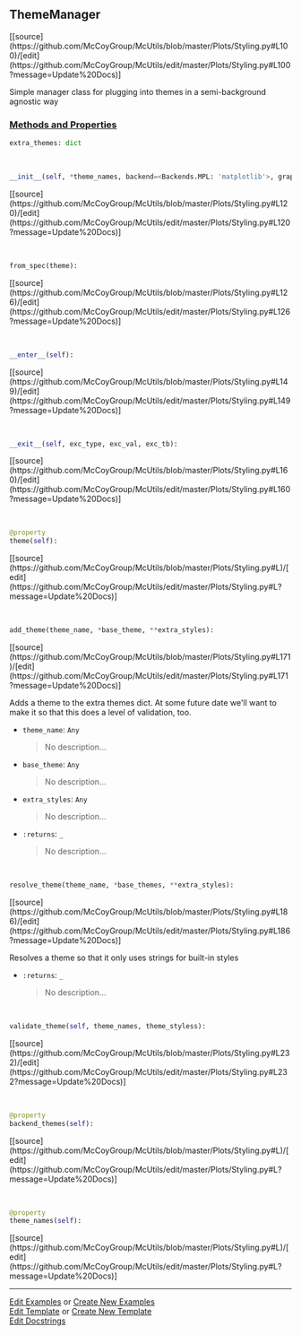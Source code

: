 ## <a id="McUtils.Plots.Styling.ThemeManager">ThemeManager</a> 
<div class="docs-source-link" markdown="1">
[[source](https://github.com/McCoyGroup/McUtils/blob/master/Plots/Styling.py#L100)/[edit](https://github.com/McCoyGroup/McUtils/edit/master/Plots/Styling.py#L100?message=Update%20Docs)]
</div>

Simple manager class for plugging into themes in a semi-background agnostic way

<div class="collapsible-section">
 <div class="collapsible-section collapsible-section-header" markdown="1">
 
### <a class="collapse-link" data-toggle="collapse" href="#methods">Methods and Properties</a> <a class="float-right" data-toggle="collapse" href="#methods"><i class="fa fa-chevron-down"></i></a>

 </div>
 <div class="collapsible-section collapsible-section-body collapse" id="methods" markdown="1">

```python
extra_themes: dict
```
<a id="McUtils.Plots.Styling.ThemeManager.__init__" class="docs-object-method">&nbsp;</a> 
```python
__init__(self, *theme_names, backend=<Backends.MPL: 'matplotlib'>, graphics_styles=None, **extra_styles): 
```
<div class="docs-source-link" markdown="1">
[[source](https://github.com/McCoyGroup/McUtils/blob/master/Plots/Styling.py#L120)/[edit](https://github.com/McCoyGroup/McUtils/edit/master/Plots/Styling.py#L120?message=Update%20Docs)]
</div>

<a id="McUtils.Plots.Styling.ThemeManager.from_spec" class="docs-object-method">&nbsp;</a> 
```python
from_spec(theme): 
```
<div class="docs-source-link" markdown="1">
[[source](https://github.com/McCoyGroup/McUtils/blob/master/Plots/Styling.py#L126)/[edit](https://github.com/McCoyGroup/McUtils/edit/master/Plots/Styling.py#L126?message=Update%20Docs)]
</div>

<a id="McUtils.Plots.Styling.ThemeManager.__enter__" class="docs-object-method">&nbsp;</a> 
```python
__enter__(self): 
```
<div class="docs-source-link" markdown="1">
[[source](https://github.com/McCoyGroup/McUtils/blob/master/Plots/Styling.py#L149)/[edit](https://github.com/McCoyGroup/McUtils/edit/master/Plots/Styling.py#L149?message=Update%20Docs)]
</div>

<a id="McUtils.Plots.Styling.ThemeManager.__exit__" class="docs-object-method">&nbsp;</a> 
```python
__exit__(self, exc_type, exc_val, exc_tb): 
```
<div class="docs-source-link" markdown="1">
[[source](https://github.com/McCoyGroup/McUtils/blob/master/Plots/Styling.py#L160)/[edit](https://github.com/McCoyGroup/McUtils/edit/master/Plots/Styling.py#L160?message=Update%20Docs)]
</div>

<a id="McUtils.Plots.Styling.ThemeManager.theme" class="docs-object-method">&nbsp;</a> 
```python
@property
theme(self): 
```
<div class="docs-source-link" markdown="1">
[[source](https://github.com/McCoyGroup/McUtils/blob/master/Plots/Styling.py#L)/[edit](https://github.com/McCoyGroup/McUtils/edit/master/Plots/Styling.py#L?message=Update%20Docs)]
</div>

<a id="McUtils.Plots.Styling.ThemeManager.add_theme" class="docs-object-method">&nbsp;</a> 
```python
add_theme(theme_name, *base_theme, **extra_styles): 
```
<div class="docs-source-link" markdown="1">
[[source](https://github.com/McCoyGroup/McUtils/blob/master/Plots/Styling.py#L171)/[edit](https://github.com/McCoyGroup/McUtils/edit/master/Plots/Styling.py#L171?message=Update%20Docs)]
</div>

Adds a theme to the extra themes dict. At some future date we'll
        want to make it so that this does a level of validation, too.
- `theme_name`: `Any`
    >No description...
- `base_theme`: `Any`
    >No description...
- `extra_styles`: `Any`
    >No description...
- `:returns`: `_`
    >No description...

<a id="McUtils.Plots.Styling.ThemeManager.resolve_theme" class="docs-object-method">&nbsp;</a> 
```python
resolve_theme(theme_name, *base_themes, **extra_styles): 
```
<div class="docs-source-link" markdown="1">
[[source](https://github.com/McCoyGroup/McUtils/blob/master/Plots/Styling.py#L186)/[edit](https://github.com/McCoyGroup/McUtils/edit/master/Plots/Styling.py#L186?message=Update%20Docs)]
</div>

Resolves a theme so that it only uses strings for built-in styles
- `:returns`: `_`
    >No description...

<a id="McUtils.Plots.Styling.ThemeManager.validate_theme" class="docs-object-method">&nbsp;</a> 
```python
validate_theme(self, theme_names, theme_styless): 
```
<div class="docs-source-link" markdown="1">
[[source](https://github.com/McCoyGroup/McUtils/blob/master/Plots/Styling.py#L232)/[edit](https://github.com/McCoyGroup/McUtils/edit/master/Plots/Styling.py#L232?message=Update%20Docs)]
</div>

<a id="McUtils.Plots.Styling.ThemeManager.backend_themes" class="docs-object-method">&nbsp;</a> 
```python
@property
backend_themes(self): 
```
<div class="docs-source-link" markdown="1">
[[source](https://github.com/McCoyGroup/McUtils/blob/master/Plots/Styling.py#L)/[edit](https://github.com/McCoyGroup/McUtils/edit/master/Plots/Styling.py#L?message=Update%20Docs)]
</div>

<a id="McUtils.Plots.Styling.ThemeManager.theme_names" class="docs-object-method">&nbsp;</a> 
```python
@property
theme_names(self): 
```
<div class="docs-source-link" markdown="1">
[[source](https://github.com/McCoyGroup/McUtils/blob/master/Plots/Styling.py#L)/[edit](https://github.com/McCoyGroup/McUtils/edit/master/Plots/Styling.py#L?message=Update%20Docs)]
</div>

 </div>
</div>




___

[Edit Examples](https://github.com/McCoyGroup/McUtils/edit/gh-pages/ci/examples/McUtils/Plots/Styling/ThemeManager.md) or 
[Create New Examples](https://github.com/McCoyGroup/McUtils/new/gh-pages/?filename=ci/examples/McUtils/Plots/Styling/ThemeManager.md) <br/>
[Edit Template](https://github.com/McCoyGroup/McUtils/edit/gh-pages/ci/docs/McUtils/Plots/Styling/ThemeManager.md) or 
[Create New Template](https://github.com/McCoyGroup/McUtils/new/gh-pages/?filename=ci/docs/templates/McUtils/Plots/Styling/ThemeManager.md) <br/>
[Edit Docstrings](https://github.com/McCoyGroup/McUtils/edit/master/Plots/Styling.py#L100?message=Update%20Docs)